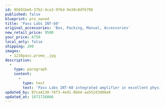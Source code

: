 ```yaml
---
id: 05691be6-37b2-4ca3-976d-9e38c8df679b
published: false
blueprint: pre_owned
title: 'Pass Labs INT-60'
original_accessories: 'Box, Packing, Manual, Accessories'
new_retail_price: 9500
your_price: 6750
local_only: false
shipping: 200
images:
  - 1216pass.promo_.jpg
description:
  -
    type: paragraph
    content:
      -
        type: text
        text: 'Pass Labs INT-60 integrated amplifier in excellent physical and functional condition with original box, packing, manual and remote. Unit sells as new for $9,500.00'
updated_by: 87ca4130-78f3-4ed1-8b64-aa552d3d08a8
updated_at: 1671726866
---
```

